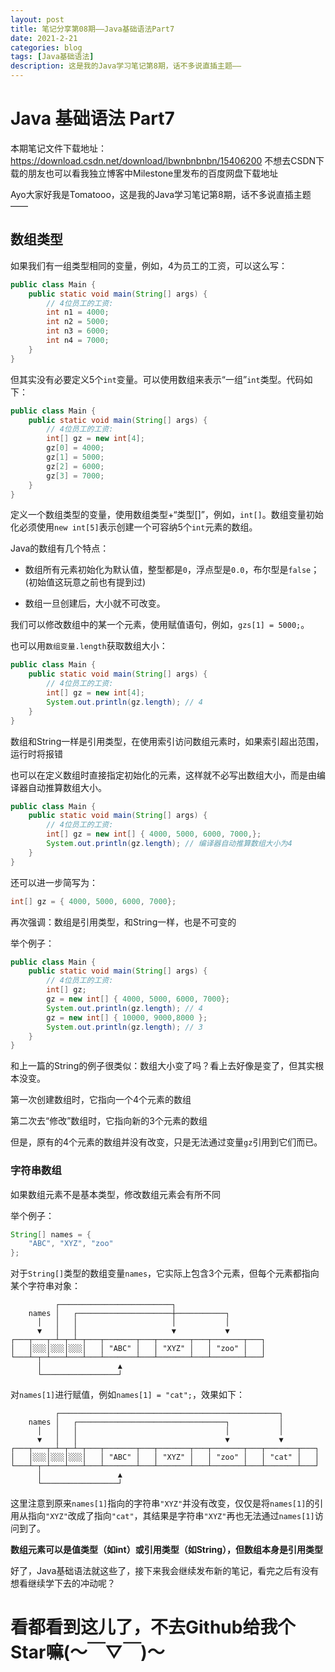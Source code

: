 ```yaml
---
layout: post
title: 笔记分享第08期——Java基础语法Part7
date: 2021-2-21
categories: blog
tags: [Java基础语法]
description: 这是我的Java学习笔记第8期，话不多说直插主题——
---
```


# Java 基础语法 Part7

本期笔记文件下载地址：https://download.csdn.net/download/lbwnbnbnbn/15406200
不想去CSDN下载的朋友也可以看我独立博客中Milestone里发布的百度网盘下载地址

Ayo大家好我是Tomatooo，这是我的Java学习笔记第8期，话不多说直插主题——

## 数组类型

如果我们有一组类型相同的变量，例如，4为员工的工资，可以这么写：

```java
public class Main {
    public static void main(String[] args) {
        // 4位员工的工资:
        int n1 = 4000;
        int n2 = 5000;
        int n3 = 6000;
        int n4 = 7000;
    }
}
```

但其实没有必要定义5个`int`变量。可以使用数组来表示“一组”`int`类型。代码如下：

```java
public class Main {
    public static void main(String[] args) {
        // 4位员工的工资:
        int[] gz = new int[4];
        gz[0] = 4000;
        gz[1] = 5000;
        gz[2] = 6000;
        gz[3] = 7000;
    }
}
```

定义一个数组类型的变量，使用数组类型+“类型[]”，例如，`int[]`。数组变量初始化必须使用`new int[5]`表示创建一个可容纳5个`int`元素的数组。

Java的数组有几个特点：

- 数组所有元素初始化为默认值，整型都是`0`，浮点型是`0.0`，布尔型是`false`；(初始值这玩意之前也有提到过)

- 数组一旦创建后，大小就不可改变。

我们可以修改数组中的某一个元素，使用赋值语句，例如，`gzs[1] = 5000;`。

也可以用`数组变量.length`获取数组大小：

```java
public class Main {
    public static void main(String[] args) {
        // 4位员工的工资:
        int[] gz = new int[4];
        System.out.println(gz.length); // 4
    }
}

```

数组和String一样是引用类型，在使用索引访问数组元素时，如果索引超出范围，运行时将报错

也可以在定义数组时直接指定初始化的元素，这样就不必写出数组大小，而是由编译器自动推算数组大小。

```java
public class Main {
    public static void main(String[] args) {
        // 4位员工的工资:
        int[] gz = new int[] { 4000, 5000, 6000, 7000,};
        System.out.println(gz.length); // 编译器自动推算数组大小为4
    }
}

```

还可以进一步简写为：

```java
int[] gz = { 4000, 5000, 6000, 7000};
```

再次强调：数组是引用类型，和String一样，也是不可变的

举个例子：

```java
public class Main {
    public static void main(String[] args) {
        // 4位员工的工资:
        int[] gz;
        gz = new int[] { 4000, 5000, 6000, 7000};
        System.out.println(gz.length); // 4
        gz = new int[] { 10000, 9000,8000 };
        System.out.println(gz.length); // 3
    }
}
```

和上一篇的String的例子很类似：数组大小变了吗？看上去好像是变了，但其实根本没变。

第一次创建数组时，它指向一个4个元素的数组

第二次去“修改”数组时，它指向新的3个元素的数组

但是，原有的4个元素的数组并没有改变，只是无法通过变量`gz`引用到它们而已。

### 字符串数组

如果数组元素不是基本类型，修改数组元素会有所不同

举个例子：

```java
String[] names = {
    "ABC", "XYZ", "zoo"
};
```

对于`String[]`类型的数组变量`names`，它实际上包含3个元素，但每个元素都指向某个字符串对象：

```ascii
          ┌─────────────────────────┐
    names │   ┌─────────────────────┼───────────┐
      │   │   │                     │           │
      ▼   │   │                     ▼           ▼
┌───┬───┬─┴─┬─┴─┬───┬───────┬───┬───────┬───┬───────┬───┐
│   │░░░│░░░│░░░│   │ "ABC" │   │ "XYZ" │   │ "zoo" │   │
└───┴─┬─┴───┴───┴───┴───────┴───┴───────┴───┴───────┴───┘
      │                 ▲
      └─────────────────┘
```

对`names[1]`进行赋值，例如`names[1] = "cat";`，效果如下：

```ascii
          ┌─────────────────────────────────────────────────┐
    names │   ┌─────────────────────────────────┐           │
      │   │   │                                 │           │
      ▼   │   │                                 ▼           ▼
┌───┬───┬─┴─┬─┴─┬───┬───────┬───┬───────┬───┬───────┬───┬───────┬───┐
│   │░░░│░░░│░░░│   │ "ABC" │   │ "XYZ" │   │ "zoo" │   │ "cat" │   │
└───┴─┬─┴───┴───┴───┴───────┴───┴───────┴───┴───────┴───┴───────┴───┘
      │                 ▲
      └─────────────────┘
```

这里注意到原来`names[1]`指向的字符串`"XYZ"`并没有改变，仅仅是将`names[1]`的引用从指向`"XYZ"`改成了指向`"cat"`，其结果是字符串`"XYZ"`再也无法通过`names[1]`访问到了。

**数组元素可以是值类型（如int）或引用类型（如String），但数组本身是引用类型**

好了，Java基础语法就这些了，接下来我会继续发布新的笔记，看完之后有没有想看继续学下去的冲动呢？

# 看都看到这儿了，不去Github给我个Star嘛(～￣▽￣)～

